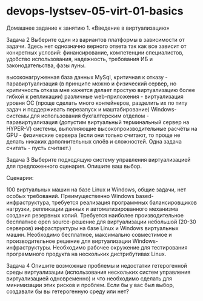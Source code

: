# devops-lystsev-05-virt-01-basics
Домашнее задание к занятию 1. «Введение в виртуализацию»

Задача 2
Выберите один из вариантов платформы в зависимости от задачи. Здесь нет однозначно верного ответа так как все зависит от конкретных условий: финансирование, компетенции специалистов, удобство использования, надежность, требования ИБ и законодательства, фазы луны.

высоконагруженная база данных MySql, критичная к отказу - паравиртуализация (в принципе можно и физический сервер, но критичность отказа мне кажется делает простую виртуализацию более гибкой к репликации)
различные web-приложения - виртуализация уровня ОС (проще сделать много контейнеров, разделить их по типу задач и поддерживать перезапуск и маштабирование)
Windows-системы для использования бухгалтерским отделом - паравиртуализация (допустим виртуальный терминальный сервер на HYPER-V)
системы, выполняющие высокопроизводительные расчёты на GPU - физические сервера (если они только считают, то проще не делать никаких дополнительных слоёв и сложностей. Одна задача считать - пусть считает.)

Задача 3
Выберите подходящую систему управления виртуализацией для предложенного сценария. Опишите ваш выбор.

Сценарии:

100 виртуальных машин на базе Linux и Windows, общие задачи, нет особых требований. Преимущественно Windows based-инфраструктура, требуется реализация программных балансировщиков нагрузки, репликации данных и автоматизированного механизма создания резервных копий.
Требуется наиболее производительное бесплатное open source-решение для виртуализации небольшой (20-30 серверов) инфраструктуры на базе Linux и Windows виртуальных машин.
Необходимо бесплатное, максимально совместимое и производительное решение для виртуализации Windows-инфраструктуры.
Необходимо рабочее окружение для тестирования программного продукта на нескольких дистрибутивах Linux.

Задача 4
Опишите возможные проблемы и недостатки гетерогенной среды виртуализации (использования нескольких систем управления виртуализацией одновременно) и что необходимо сделать для минимизации этих рисков и проблем. Если бы у вас был выбор, создавали бы вы гетерогенную среду или нет?
